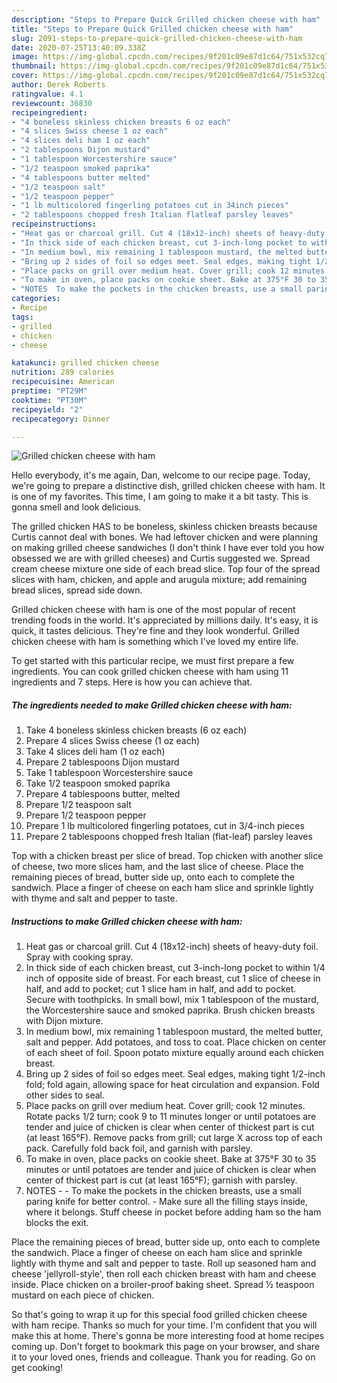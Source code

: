 ```yaml
---
description: "Steps to Prepare Quick Grilled chicken cheese with ham"
title: "Steps to Prepare Quick Grilled chicken cheese with ham"
slug: 2091-steps-to-prepare-quick-grilled-chicken-cheese-with-ham
date: 2020-07-25T13:40:09.338Z
image: https://img-global.cpcdn.com/recipes/9f201c09e87d1c64/751x532cq70/grilled-chicken-cheese-with-ham-recipe-main-photo.jpg
thumbnail: https://img-global.cpcdn.com/recipes/9f201c09e87d1c64/751x532cq70/grilled-chicken-cheese-with-ham-recipe-main-photo.jpg
cover: https://img-global.cpcdn.com/recipes/9f201c09e87d1c64/751x532cq70/grilled-chicken-cheese-with-ham-recipe-main-photo.jpg
author: Derek Roberts
ratingvalue: 4.1
reviewcount: 36830
recipeingredient:
- "4 boneless skinless chicken breasts 6 oz each"
- "4 slices Swiss cheese 1 oz each"
- "4 slices deli ham 1 oz each"
- "2 tablespoons Dijon mustard"
- "1 tablespoon Worcestershire sauce"
- "1/2 teaspoon smoked paprika"
- "4 tablespoons butter melted"
- "1/2 teaspoon salt"
- "1/2 teaspoon pepper"
- "1 lb multicolored fingerling potatoes cut in 34inch pieces"
- "2 tablespoons chopped fresh Italian flatleaf parsley leaves"
recipeinstructions:
- "Heat gas or charcoal grill. Cut 4 (18x12-inch) sheets of heavy-duty foil. Spray with cooking spray."
- "In thick side of each chicken breast, cut 3-inch-long pocket to within 1/4 inch of opposite side of breast. For each breast, cut 1 slice of cheese in half, and add to pocket; cut 1 slice ham in half, and add to pocket. Secure with toothpicks. In small bowl, mix 1 tablespoon of the mustard, the Worcestershire sauce and smoked paprika. Brush chicken breasts with Dijon mixture."
- "In medium bowl, mix remaining 1 tablespoon mustard, the melted butter, salt and pepper. Add potatoes, and toss to coat. Place chicken on center of each sheet of foil. Spoon potato mixture equally around each chicken breast."
- "Bring up 2 sides of foil so edges meet. Seal edges, making tight 1/2-inch fold; fold again, allowing space for heat circulation and expansion. Fold other sides to seal."
- "Place packs on grill over medium heat. Cover grill; cook 12 minutes. Rotate packs 1/2 turn; cook 9 to 11 minutes longer or until potatoes are tender and juice of chicken is clear when center of thickest part is cut (at least 165°F). Remove packs from grill; cut large X across top of each pack. Carefully fold back foil, and garnish with parsley."
- "To make in oven, place packs on cookie sheet. Bake at 375°F 30 to 35 minutes or until potatoes are tender and juice of chicken is clear when center of thickest part is cut (at least 165°F); garnish with parsley."
- "NOTES  To make the pockets in the chicken breasts, use a small paring knife for better control. Make sure all the filling stays inside, where it belongs. Stuff cheese in pocket before adding ham so the ham blocks the exit."
categories:
- Recipe
tags:
- grilled
- chicken
- cheese

katakunci: grilled chicken cheese 
nutrition: 289 calories
recipecuisine: American
preptime: "PT29M"
cooktime: "PT30M"
recipeyield: "2"
recipecategory: Dinner

---
```



![Grilled chicken cheese with ham](https://img-global.cpcdn.com/recipes/9f201c09e87d1c64/751x532cq70/grilled-chicken-cheese-with-ham-recipe-main-photo.jpg)

Hello everybody, it's me again, Dan, welcome to our recipe page. Today, we're going to prepare a distinctive dish, grilled chicken cheese with ham. It is one of my favorites. This time, I am going to make it a bit tasty. This is gonna smell and look delicious.

The grilled chicken HAS to be boneless, skinless chicken breasts because Curtis cannot deal with bones. We had leftover chicken and were planning on making grilled cheese sandwiches (I don&#39;t think I have ever told you how obsessed we are with grilled cheeses) and Curtis suggested we. Spread cream cheese mixture one side of each bread slice. Top four of the spread slices with ham, chicken, and apple and arugula mixture; add remaining bread slices, spread side down.

Grilled chicken cheese with ham is one of the most popular of recent trending foods in the world. It's appreciated by millions daily. It's easy, it is quick, it tastes delicious. They're fine and they look wonderful. Grilled chicken cheese with ham is something which I've loved my entire life.


To get started with this particular recipe, we must first prepare a few ingredients. You can cook grilled chicken cheese with ham using 11 ingredients and 7 steps. Here is how you can achieve that.

<!--inarticleads1-->

##### The ingredients needed to make Grilled chicken cheese with ham:

1. Take 4 boneless skinless chicken breasts (6 oz each)
1. Prepare 4 slices Swiss cheese (1 oz each)
1. Take 4 slices deli ham (1 oz each)
1. Prepare 2 tablespoons Dijon mustard
1. Take 1 tablespoon Worcestershire sauce
1. Take 1/2 teaspoon smoked paprika
1. Prepare 4 tablespoons butter, melted
1. Prepare 1/2 teaspoon salt
1. Prepare 1/2 teaspoon pepper
1. Prepare 1 lb multicolored fingerling potatoes, cut in 3/4-inch pieces
1. Prepare 2 tablespoons chopped fresh Italian (flat-leaf) parsley leaves


Top with a chicken breast per slice of bread. Top chicken with another slice of cheese, two more slices ham, and the last slice of cheese. Place the remaining pieces of bread, butter side up, onto each to complete the sandwich. Place a finger of cheese on each ham slice and sprinkle lightly with thyme and salt and pepper to taste. 

<!--inarticleads2-->

##### Instructions to make Grilled chicken cheese with ham:

1. Heat gas or charcoal grill. Cut 4 (18x12-inch) sheets of heavy-duty foil. Spray with cooking spray.
1. In thick side of each chicken breast, cut 3-inch-long pocket to within 1/4 inch of opposite side of breast. For each breast, cut 1 slice of cheese in half, and add to pocket; cut 1 slice ham in half, and add to pocket. Secure with toothpicks. In small bowl, mix 1 tablespoon of the mustard, the Worcestershire sauce and smoked paprika. Brush chicken breasts with Dijon mixture.
1. In medium bowl, mix remaining 1 tablespoon mustard, the melted butter, salt and pepper. Add potatoes, and toss to coat. Place chicken on center of each sheet of foil. Spoon potato mixture equally around each chicken breast.
1. Bring up 2 sides of foil so edges meet. Seal edges, making tight 1/2-inch fold; fold again, allowing space for heat circulation and expansion. Fold other sides to seal.
1. Place packs on grill over medium heat. Cover grill; cook 12 minutes. Rotate packs 1/2 turn; cook 9 to 11 minutes longer or until potatoes are tender and juice of chicken is clear when center of thickest part is cut (at least 165°F). Remove packs from grill; cut large X across top of each pack. Carefully fold back foil, and garnish with parsley.
1. To make in oven, place packs on cookie sheet. Bake at 375°F 30 to 35 minutes or until potatoes are tender and juice of chicken is clear when center of thickest part is cut (at least 165°F); garnish with parsley.
1. NOTES -  - To make the pockets in the chicken breasts, use a small paring knife for better control. - Make sure all the filling stays inside, where it belongs. Stuff cheese in pocket before adding ham so the ham blocks the exit.


Place the remaining pieces of bread, butter side up, onto each to complete the sandwich. Place a finger of cheese on each ham slice and sprinkle lightly with thyme and salt and pepper to taste. Roll up seasoned ham and cheese &#39;jellyroll-style&#39;, then roll each chicken breast with ham and cheese inside. Place chicken on a broiler-proof baking sheet. Spread ½ teaspoon mustard on each piece of chicken. 

So that's going to wrap it up for this special food grilled chicken cheese with ham recipe. Thanks so much for your time. I'm confident that you will make this at home. There's gonna be more interesting food at home recipes coming up. Don't forget to bookmark this page on your browser, and share it to your loved ones, friends and colleague. Thank you for reading. Go on get cooking!
